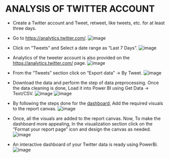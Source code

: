 # ANALYSIS OF TWITTER ACCOUNT
* Create a Twitter account and Tweet, retweet, like tweets, etc. for at least three days.
* Go to https://analytics.twitter.com/.
![image](https://github.com/maryam3228/SocialMediaAnalysis/assets/67278321/f4463550-198e-4b99-9962-52382ce4d349)

* Click on “Tweets” and Select a date range as “Last 7 Days”.
![image](https://github.com/maryam3228/SocialMediaAnalysis/assets/67278321/a06726b8-09e6-49b7-9cd6-1637a7981301)

* Analytics of the tweeter account is also provided on the https://analytics.twitter.com/ page.
![image](https://github.com/maryam3228/SocialMediaAnalysis/assets/67278321/227c6e83-2846-4658-b519-8fbb27bbb760)

* From the “Tweets” section click on “Export data” -> By Tweet.
![image](https://github.com/maryam3228/SocialMediaAnalysis/assets/67278321/52553e5c-092b-47b1-b62f-a750df8df4f0)

* Download the data and perform the step of data preprocessing. Once the data cleaning is done, Load it into Power BI using Get Data -> Text/CSV.
![image](https://github.com/maryam3228/SocialMediaAnalysis/assets/67278321/6dc73c11-781f-4f61-a8bd-eda988a2c60a)
![image](https://github.com/maryam3228/SocialMediaAnalysis/assets/67278321/04ba9392-1e14-4963-bd68-b6b8c99dc49a)

* By following the steps done for the [dashboard]([url](https://github.com/maryam3228/SocialMediaAnalysis/tree/main/TwitterAnalyticsDashboard)https://github.com/maryam3228/SocialMediaAnalysis/tree/main/TwitterAnalyticsDashboard), Add the required visuals to the report canvas.
![image](https://github.com/maryam3228/SocialMediaAnalysis/assets/67278321/c82acc5a-d940-45fe-8c62-f6737adeec28)

* Once, all the visuals are added to the report canvas. Now, To make the dashboard more appealing, In the visualization section click on the “Format your report page” icon and design the canvas as needed.
![image](https://github.com/maryam3228/SocialMediaAnalysis/assets/67278321/77c777a7-d06e-4404-87c0-fd2240cdd92d)

* An interactive dashboard of your Twitter data is ready using PowerBi.
![image](https://github.com/maryam3228/SocialMediaAnalysis/assets/67278321/acd52013-13ce-4bd3-8c40-a7ea5c571a86)
